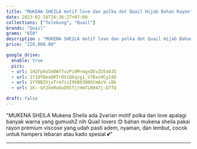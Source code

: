 ```yaml
---
title: "MUKENA SHEILA motif love dan polka dot Quail Hijab Bahan Rayon"
date: 2023-02-16T16:36:27+07:00
collections: ["Telekung", "Quail"]
brands: "Quail"
grams: "650"
description : "MUKENA SHEILA motif love dan polka dot Quail Hijab Bahan Rayon"
price: "220,000.00"

google_drive:
  enable: true
  pics:
  - url: 1H2FpkUImDWfTuzPi0MrmgxDEvZU540JG
  - url: 1Y1DfDeaQRTrOViQ6qzgi_V70xcHCy1dD
  - url: 1YYBBZVjeTrm7isI9bB03N0OCmAcV-iBk
  - url: 1K--GF2VeRoOuD9STjrHmTLN947j-D7fQ

draft: false
---
```


"MUKENA SHEILA 
Mukena Sheila ada 2varian motif polka dan love apalagi banyak warna yang gumush2 nih Quail lovers 😍 bahan mukena sheila pakai rayon premium viscose yang udah pasti adem, nyaman, dan lembut, cocok untuk hampers lebaran atau kado spesial 💕"

----   
   
